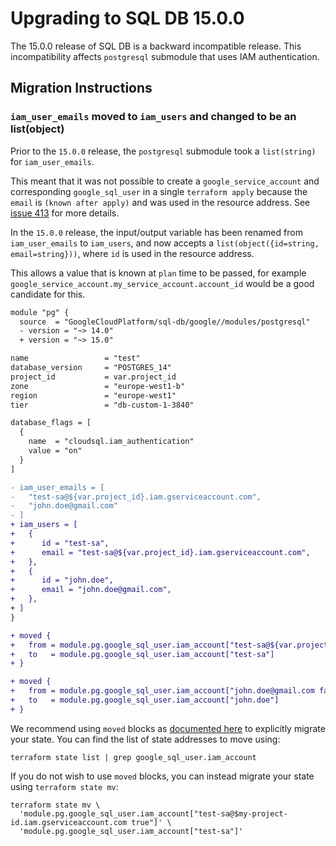 # Upgrading to SQL DB 15.0.0

The 15.0.0 release of SQL DB is a backward incompatible release.
This incompatibility affects `postgresql` submodule that uses IAM authentication.

## Migration Instructions

### `iam_user_emails` moved to `iam_users` and changed to be an list(object)

Prior to the `15.0.0` release, the `postgresql` submodule took a `list(string)` for `iam_user_emails`.

This meant that it was not possible to create a `google_service_account` and corresponding `google_sql_user`
in a single `terraform apply` because the `email` is `(known after apply)` and was used in the resource address.
See [issue 413](https://github.com/terraform-google-modules/terraform-google-sql-db/issues/413) for more details.

In the `15.0.0` release, the input/output variable has been renamed from `iam_user_emails` to `iam_users`, and
now accepts a `list(object({id=string, email=string}))`, where `id` is used in the resource address.

This allows a value that is known at `plan` time to be passed, for example `google_service_account.my_service_account.account_id`
would be a good candidate for this.

```diff
module "pg" {
  source  = "GoogleCloudPlatform/sql-db/google//modules/postgresql"
  - version = "~> 14.0"
  + version = "~> 15.0"

name                 = "test"
database_version     = "POSTGRES_14"
project_id           = var.project_id
zone                 = "europe-west1-b"
region               = "europe-west1"
tier                 = "db-custom-1-3840"

database_flags = [
  {
    name  = "cloudsql.iam_authentication"
    value = "on"
  }
]

- iam_user_emails = [
-   "test-sa@${var.project_id}.iam.gserviceaccount.com",
-   "john.doe@gmail.com"
- ]
+ iam_users = [
+   {
+      id = "test-sa",
+      email = "test-sa@${var.project_id}.iam.gserviceaccount.com",
+   },
+   {
+      id = "john.doe",
+      email = "john.doe@gmail.com",
+   },
+ ]
}

+ moved {
+   from = module.pg.google_sql_user.iam_account["test-sa@${var.project_id}.iam.gserviceaccount.com true"]
+   to   = module.pg.google_sql_user.iam_account["test-sa"]
+ }

+ moved {
+   from = module.pg.google_sql_user.iam_account["john.doe@gmail.com false"]
+   to   = module.pg.google_sql_user.iam_account["john.doe"]
+ }

```

We recommend using `moved` blocks as [documented here](https://developer.hashicorp.com/terraform/language/modules/develop/refactoring)
to explicitly migrate your state. You can find the list of state addresses to move using:

```shell
terraform state list | grep google_sql_user.iam_account
```

If you do not wish to use `moved` blocks, you can instead migrate your state using `terraform state mv`:
```shell
terraform state mv \
  'module.pg.google_sql_user.iam_account["test-sa@$my-project-id.iam.gserviceaccount.com true"]' \
  'module.pg.google_sql_user.iam_account["test-sa"]'
```
